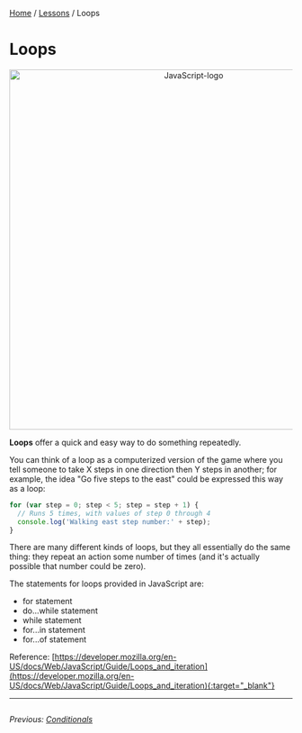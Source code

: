 [Home](../README.md) / [Lessons](./) / Loops

# Loops

<p align="center">
<img width="640" alt="JavaScript-logo" src="https://j.gifs.com/RoRG1q.gif">
</p>

**Loops** offer a quick and easy way to do something repeatedly.

You can think of a loop as a computerized version of the game where you tell someone to take X steps in one direction then Y steps in another; for example, the idea "Go five steps to the east" could be expressed this way as a loop:

```javascript
for (var step = 0; step < 5; step = step + 1) {
  // Runs 5 times, with values of step 0 through 4
  console.log('Walking east step number:' + step);
}
```

There are many different kinds of loops, but they all essentially do the same thing: they repeat an action some number of times (and it's actually possible that number could be zero).

The statements for loops provided in JavaScript are:

- for statement
- do...while statement
- while statement
- for...in statement
- for...of statement

Reference: [https://developer.mozilla.org/en-US/docs/Web/JavaScript/Guide/Loops_and_iteration](https://developer.mozilla.org/en-US/docs/Web/JavaScript/Guide/Loops_and_iteration){:target="_blank"}

---

<div style="overflow:auto">

<div style="float: left">

<i>Previous: <a href="./3 Conditionals.md">Conditionals</a></i>

</div>
</div>
